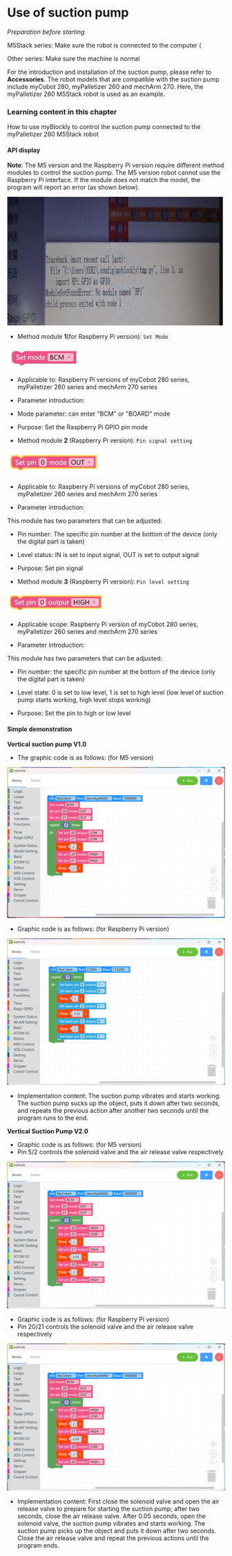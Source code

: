 # Use of suction pump

<i>Preparation before starting</i>

M5Stack series: Make sure the robot is connected to the computer (

Other series: Make sure the machine is normal

For the introduction and installation of the suction pump, please refer to **Accessories**. The robot models that are compatible with the suction pump include myCobot 280, myPalletizer 260 and mechArm 270. Here, the myPalletizer 260 M5Stack robot is used as an example.

### Learning content in this chapter

How to use myBlockly to control the suction pump connected to the myPalletizer 260 M5Stack robot

#### API display

**Note**: The M5 version and the Raspberry Pi version require different method modules to control the suction pump. The M5 version robot cannot use the Raspberry Pi interface. If the module does not match the model, the program will report an error (as shown below).

<img src="../../../../resource\3-FunctionsAndApplications\6.developmentGuide\myBlocklyAndUlFlow\SuctionPump/M5 ERROR.jpg" style="zoom: 50%;" />

* Method module **1**(for Raspberry Pi version): `Set Mode`

<img src="../../../../resource\3-FunctionsAndApplications\6.developmentGuide\myBlocklyAndUlFlow\SuctionPump/Set Mode.jpg" style="zoom: 67%;" />

* Applicable to: Raspberry Pi versions of myCobot 280 series, myPalletizer 260 series and mechArm 270 series
* Parameter introduction:
* Mode parameter: can enter "BCM" or "BOARD" mode
* Purpose: Set the Raspberry Pi GPIO pin mode

* Method module **2** (Raspberry Pi version): `Pin signal setting`

<img src="../../../../resource\3-FunctionsAndApplications\6.developmentGuide\myBlocklyAndUlFlow\SuctionPump/set pin mode.jpg" style="zoom: 67%;" />

* Applicable to: Raspberry Pi versions of myCobot 280 series, myPalletizer 260 series and mechArm 270 series

* Parameter introduction:

This module has two parameters that can be adjusted:

* Pin number: The specific pin number at the bottom of the device (only the digital part is taken)

* Level status: IN is set to input signal, OUT is set to output signal

* Purpose: Set pin signal

* Method module **3** (Raspberry Pi version): `Pin level setting`

<img src="../../../../resource\3-FunctionsAndApplications\6.developmentGuide\myBlocklyAndUlFlow\SuctionPump/set pin output.jpg" style="zoom: 67%;" />

* Applicable scope: Raspberry Pi version of myCobot 280 series, myPalletizer 260 series and mechArm 270 series

* Parameter introduction:

This module has two parameters that can be adjusted:

* Pin number: the specific pin number at the bottom of the device (only the digital part is taken)

* Level state: 0 is set to low level, 1 is set to high level (low level of suction pump starts working, high level stops working)

* Purpose: Set the pin to high or low level

#### Simple demonstration

**Vertical suction pump V1.0**

* The graphic code is as follows: (for M5 version)

<img src="../../../../resource\3-FunctionsAndApplications\6.developmentGuide\myBlocklyAndUlFlow\SuctionPump/sucking pump demo_pi.png" style="zoom: 50%;" />

* Graphic code is as follows: (for Raspberry Pi version)
<img src="../../../../resource\3-FunctionsAndApplications\6.developmentGuide\myBlocklyAndUlFlow\SuctionPump/2.0sucking pump demo.png" style="zoom: 50%;" />

* Implementation content:
The suction pump vibrates and starts working. The suction pump sucks up the object, puts it down after two seconds, and repeats the previous action after another two seconds until the program runs to the end.

**Vertical Suction Pump V2.0**
* Graphic code is as follows: (for M5 version)
* Pin 5/2 controls the solenoid valve and the air release valve respectively
<img src="../../../../resource\3-FunctionsAndApplications\6.developmentGuide\myBlocklyAndUlFlow\SuctionPump/2.0sucking pump demo_pi.png" style="zoom: 50%;" />

* Graphic code is as follows: (for Raspberry Pi version)
* Pin 20/21 controls the solenoid valve and the air release valve respectively
<img src="../../../../resource\3-FunctionsAndApplications\6.developmentGuide\myBlocklyAndUlFlow\SuctionPump/2.0sucking pump demo_pi.png" style="zoom: 50%;" />

* Implementation content: First close the solenoid valve and open the air release valve to prepare for starting the suction pump; after two seconds, close the air release valve. After 0.05 seconds, open the solenoid valve, the suction pump vibrates and starts working. The suction pump picks up the object and puts it down after two seconds. Close the air release valve and repeat the previous actions until the program ends.